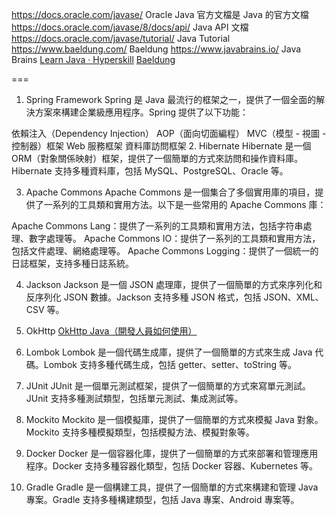 
https://docs.oracle.com/javase/ Oracle Java 官方文檔是 Java 的官方文檔
https://docs.oracle.com/javase/8/docs/api/ Java API 文檔
https://docs.oracle.com/javase/tutorial/ Java Tutorial
https://www.baeldung.com/ Baeldung
https://www.javabrains.io/ Java Brains
[Learn Java · Hyperskill](https://hyperskill.org/categories/2)
[Baeldung](https://www.baeldung.com/)



===


1. Spring Framework
Spring 是 Java 最流行的框架之一，提供了一個全面的解決方案來構建企業級應用程序。Spring 提供了以下功能：

依賴注入（Dependency Injection）
AOP（面向切面編程）
MVC（模型 - 視圖 - 控制器）框架
Web 服務框架
資料庫訪問框架
2. Hibernate
Hibernate 是一個 ORM（對象關係映射）框架，提供了一個簡單的方式來訪問和操作資料庫。Hibernate 支持多種資料庫，包括 MySQL、PostgreSQL、Oracle 等。

3. Apache Commons
Apache Commons 是一個集合了多個實用庫的項目，提供了一系列的工具類和實用方法。以下是一些常用的 Apache Commons 庫：

Apache Commons Lang：提供了一系列的工具類和實用方法，包括字符串處理、數字處理等。
Apache Commons IO：提供了一系列的工具類和實用方法，包括文件處理、網絡處理等。
Apache Commons Logging：提供了一個統一的日誌框架，支持多種日誌系統。



4. Jackson
Jackson 是一個 JSON 處理庫，提供了一個簡單的方式來序列化和反序列化 JSON 數據。Jackson 支持多種 JSON 格式，包括 JSON、XML、CSV 等。


5. OkHttp
[OkHttp Java（開發人員如何使用）](https://ironpdf.com/zh-hant/java/blog/java-help/okhttp-java/)


6. Lombok
Lombok 是一個代碼生成庫，提供了一個簡單的方式來生成 Java 代碼。Lombok 支持多種代碼生成，包括 getter、setter、toString 等。

7. JUnit
JUnit 是一個單元測試框架，提供了一個簡單的方式來寫單元測試。JUnit 支持多種測試類型，包括單元測試、集成測試等。

8. Mockito
Mockito 是一個模擬庫，提供了一個簡單的方式來模擬 Java 對象。Mockito 支持多種模擬類型，包括模擬方法、模擬對象等。

9. Docker
Docker 是一個容器化庫，提供了一個簡單的方式來部署和管理應用程序。Docker 支持多種容器化類型，包括 Docker 容器、Kubernetes 等。

10. Gradle
Gradle 是一個構建工具，提供了一個簡單的方式來構建和管理 Java 專案。Gradle 支持多種構建類型，包括 Java 專案、Android 專案等。
